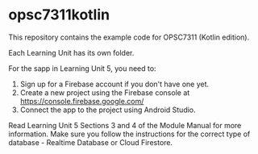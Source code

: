 # opsc7311kotlin
This repository contains the example code for OPSC7311 (Kotlin edition).

Each Learning Unit has its own folder.

For the sapp in Learning Unit 5, you need to:

1. Sign up for a Firebase account if you don't have one yet.
2. Create a new project using the Firebase console at https://console.firebase.google.com/
3. Connect the app to the project using Android Studio.

Read Learning Unit 5 Sections 3 and 4 of the Module Manual for more information. Make sure you follow the instructions for the correct type of database - Realtime Database or Cloud Firestore.

